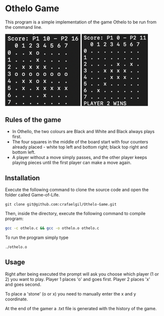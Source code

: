 # Othelo Game
This program is a simple implementation of the game Othelo to be run from the command line.
<p float="center">
  <img src="./img 1.png" width=49% />
  <img src="./img 2.png" width=43% /> 
</p>

## Rules of the game

* In Othello, the two colours are Black and White and Black always plays first.
* The four squares in the middle of the board start with four counters already placed - white top left and bottom right; black top right and bottom left.
* A player without a move simply passes, and the other player keeps playing pieces until the first player can make a move again.


## Installation

Execute the following command to clone the source code and open the folder called Game-of-Life.

```
git clone git@github.com:crafaelgil/Othelo-Game.git
```
Then, inside the directory, execute the following command to compile program:

```bash
gcc -c othelo.c && gcc -o othelo.o othelo.c
```
To run the program simply type 
```bash
./othelo.o
```
## Usage
Right after being executed the prompt will ask you choose which player (1 or 2) you want to play. Player 1 places 'o' and goes first. Player 2 places 'x' and goes second.

To place a 'stone' (o or x) you need to manually enter the x and y coordinate.

At the end of the gamer a .txt file is generated with the history of the game.